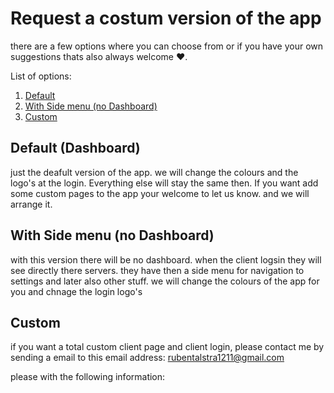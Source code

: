 # Request a costum version of the app

there are a few options where you can choose from or if you have your own suggestions thats also always welcome :heart:.

List of options:

1. [Default](#default-dashboard)
2. [With Side menu (no Dashboard)](#with-side-menu-no-dashboard)
3. [Custom](#custom)


## Default (Dashboard)

just the deafult version of the app. we will change the colours and the logo's at the login. Everything else will stay the same then.
If you want add some custom pages to the app your welcome to let us know. and we will arrange it. 

## With Side menu (no Dashboard)

with this version there will be no dashboard. when the client logsin they will see directly there servers. they have then a side menu for navigation to settings and later also other stuff. we will change the colours of the app for you and chnage the login logo's

## Custom

if you want a total custom client page and client login, please contact me by sending a email to this email address: [rubentalstra1211@gmail.com](mailto:rubentalstra1211@gmail.com)

please with the following information:
